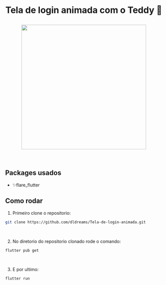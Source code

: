 <h1 align="center">
  Tela de login animada com o Teddy 🐻
</h1>

<h2 align="center">
  <img src="./example.gif" height="400" />
</h2>

<br />

## Packages usados

- ✨flare_flutter

## Como rodar

1. Primeiro clone o repositorio:

```bash
git clone https://github.com/dldreams/Tela-de-login-animada.git
```

<br />

2. No diretorio do repositorio clonado rode o comando:

```bash
flutter pub get
```

<br />

3. E por ultimo:

```bash
flutter run
```

